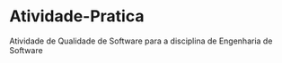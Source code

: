 # Atividade-Pratica
 Atividade de Qualidade de Software para a disciplina de Engenharia de Software
